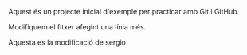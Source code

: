 Aquest és un projecte inicial d'exemple per practicar amb Git i GitHub.

Modifiquem el fitxer afegint una línia més.

Aquesta es la modificació de sergio
